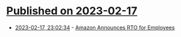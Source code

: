 # [Published on 2023-02-17](index.md)

* [2023-02-17, 23:02:34](https://news.ycombinator.com/item?id=34841800) - [Amazon Announces RTO for Employees](https://www.cnbc.com/2023/02/17/amazon-employees-asked-to-be-in-office-three-days-a-week-andy-jassy.html)
